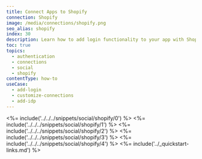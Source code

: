 ```yaml
---
title: Connect Apps to Shopify
connection: Shopify
image: /media/connections/shopify.png
seo_alias: shopify
index: 30
description: Learn how to add login functionality to your app with Shopify. You will need to generate keys, copy these into your Auth0 settings, and enable the connection.
toc: true
topics:
  - authentication
  - connections
  - social
  - shopify
contentType: how-to
useCase:
  - add-login
  - customize-connections
  - add-idp
---
```

<%= include('../../../snippets/social/shopify/0') %> 
<%= include('../../../snippets/social/shopify/1') %> 
<%= include('../../../snippets/social/shopify/2') %> 
<%= include('../../../snippets/social/shopify/3') %> 
<%= include('../../../snippets/social/shopify/4') %> 
<%= include('../_quickstart-links.md') %>
